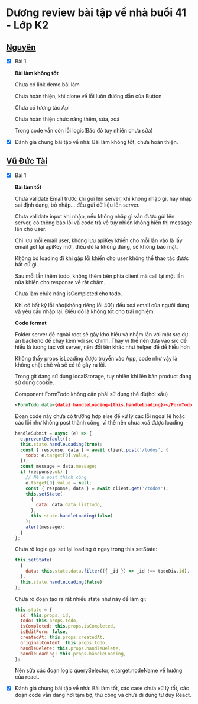 # Dương review bài tập về nhà buổi 41 - Lớp K2

## [Nguyên](https://github.com/NguyenJs6868/f8k2FullkBtvn/blob/main/Day_41_TodoAppReact/todo-app-react-js)

- [x] Bài 1

  **Bài làm không tốt**

  Chưa có link demo bài làm

  Chưa hoàn thiện, khi clone về lỗi luôn đường dẫn của Button

  Chưa có tương tác Api

  Chưa hoàn thiện chức năng thêm, sửa, xoá

  Trong code vẫn còn lỗi logic(Báo đỏ tuy nhiên chưa sửa)

- [x] Đánh giá chung bài tập về nhà: Bài làm không tốt, chưa hoàn thiện.

## [Vũ Đức Tài](https://github.com/NguyenJs6868/f8k2FullkBtvn/blob/main/Day_41_TodoAppReact/todo-app-react-js)

- [x] Bài 1

  **Bài làm tốt**

  Chưa validate Email trước khi gửi lên server, khi không nhập gì, hay nhập sai định dạng, bỏ nhập... đều gửi dữ liệu lên server.

  Chưa validate input khi nhập, nếu không nhập gì vẫn được gửi lên server, có thông báo lỗi và code trả về tuy nhiên không hiển thị message lên cho user.

  Chỉ lưu mỗi email user, không lưu apiKey khiến cho mỗi lần vào là lấy email get lại apiKey mới, điều đó là không đúng, sẽ không bảo mật.

  Không bỏ loading đi khi gặp lỗi khiến cho user không thể thao tác được bất cứ gì.

  Sau mỗi lần thêm todo, không thêm bên phía client mà call lại một lần nữa khiến cho response về rất chậm.

  Chưa làm chức năng isCompleted cho todo.

  Khi có bất kỳ lỗi nào(không riêng lỗi 401) đều xoá email của người dùng và yêu cầu nhập lại. Điều đó là không tốt cho trải nghiệm.

  **Code format**

  Folder server để ngoài root sẽ gây khó hiểu và nhầm lẫn với một src dự án backend để chạy kèm với src chính. Thay vì thế nên đưa vào src để hiểu là tương tác với server, nên đổi tên khác như helper để dễ hiểu hơn

  Không thấy props isLoading được truyền vào App, code như vậy là không chặt chẽ và sẽ có tể gây ra lỗi.

  Trong git dang sử dụng localStorage, tuy nhiên khi lên bản product đang sử dụng cookie.

  Component FormTodo không cần phải sử dụng thẻ đủ(hơi xấu)

  ```xml
  <FormTodo data={data} handleLoading={this.handleLoading}></FormTodo>
  ```

  Đoạn code này chưa có trường hợp else để xử lý các lỗi ngoại lệ hoặc các lỗi như không post thành công, vì thế nên chưa xoá được loading

  ```js
  handleSubmit = async (e) => {
    e.preventDefault();
    this.state.handleLoading(true);
    const { response, data } = await client.post('/todos', {
      todo: e.target[0].value,
    });
    const message = data.message;
    if (response.ok) {
      // Nếu post thành công
      e.target[0].value = null;
      const { response, data } = await client.get('/todos');
      this.setState(
        {
          data: data.data.listTodo,
        },
        this.state.handleLoading(false)
      );
      alert(message);
    }
  };
  ```

  Chưa rõ logic gọi set lại loading ở ngay trong this.setState:

  ```js
  this.setState(
    {
      data: this.state.data.filter(({ _id }) => _id !== todoDiv.id),
    },
    this.state.handleLoading(false)
  );
  ```

  Chưa rõ đoạn tạo ra rất nhiều state như này để làm gì:

  ```js
  this.state = {
    id: this.props._id,
    todo: this.props.todo,
    isCompleted: this.props.isCompleted,
    isEditForm: false,
    createdAt: this.props.createdAt,
    originalContent: this.props.todo,
    handleDelete: this.props.handleDelete,
    handleLoading: this.props.handleLoading,
  };
  ```

  Nên sửa các đoạn logic querySelector, e.target.nodeName về hướng của react.

- [x] Đánh giá chung bài tập về nhà: Bài làm tốt, các case chưa xử lý tốt, các đoạn code vẫn dang hơi tạm bợ, thủ công và chưa đi đúng tư duy React.
